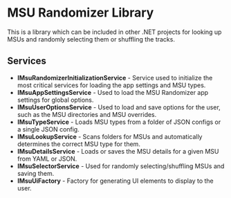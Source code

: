# MSU Randomizer Library

This is a library which can be included in other .NET projects for looking up MSUs and randomly selecting them or shuffling the tracks.

## Services

- **IMsuRandomizerInitializationService** - Service used to initialize the most critical services for loading the app settings and MSU types.
- **IMsuAppSettingsService** - Used to load the MSU Randomizer app settings for global options.
- **IMsuUserOptionsService** - Used to load and save options for the user, such as the MSU directories and MSU overrides.
- **IMsuTypeService** - Loads MSU types from a folder of JSON configs or a single JSON config.
- **IMsuLookupService** - Scans folders for MSUs and automatically determines the correct MSU type for them.
- **IMsuDetailsService** - Loads or saves the MSU details for a given MSU from YAML or JSON.
- **IMsuSelectorService** - Used for randomly selecting/shuffling MSUs and saving them.
- **IMsuUiFactory** - Factory for generating UI elements to display to the user.